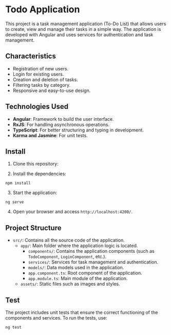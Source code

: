 # Todo Application

  
This project is a task management application (To-Do List) that allows users to create, view and manage their tasks in a simple way. The application is developed with Angular and uses services for authentication and task management.


## Characteristics

- Registration of new users.
- Login for existing users.
- Creation and deletion of tasks.
- Filtering tasks by category.
- Responsive and easy-to-use design.


## Technologies Used

- **Angular**: Framework to build the user interface.
- **RxJS**: For handling asynchronous operations.
- **TypeScript**: For better structuring and typing in development.
- **Karma and Jasmine**: For unit tests.
  

## Install

1.  Clone this repository:

2.  Install the dependencies:
```
npm install
```

3. Start the application: 
```
ng serve
```


4. Open your browser and access `http://localhost:4200/`.


## Project Structure

- `src/`: Contains all the source code of the application.
    - `app/`: Main folder where the application logic is located.
        - `components/`: Contains the application components (such as `TodoComponent`, `LoginComponent`, etc.).
        - `services/`: Services for task management and authentication.
        - `models/`: Data models used in the application.
        - `app.component.ts`: Root component of the application.
        - `app.module.ts`: Main module of the application.
    - `assets/`: Static files such as images and styles.


## Test

The project includes unit tests that ensure the correct functioning of the components and services.
To run the tests, use:

```
ng test 
```
